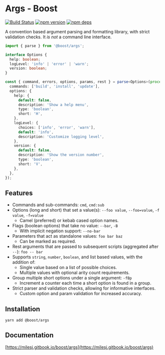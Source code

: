 # Args - Boost

[![Build Status](https://travis-ci.org/milesj/boost.svg?branch=master)](https://travis-ci.org/milesj/boost)
[![npm version](https://badge.fury.io/js/%40boost%args.svg)](https://www.npmjs.com/package/@boost/args)
[![npm deps](https://david-dm.org/milesj/boost.svg?path=packages/args)](https://www.npmjs.com/package/@boost/args)

A convention based argument parsing and formatting library, with strict validation checks. It _is
not_ a command line interface.

```ts
import { parse } from '@boost/args';

interface Options {
  help: boolean;
  logLevel: 'info' | 'error' | 'warn';
  version: boolean;
}

const { command, errors, options, params, rest } = parse<Options>(process.argv.slice(2), {
  commands: ['build', 'install', 'update'],
  options: {
    help: {
      default: false,
      description: 'Show a help menu',
      type: 'boolean',
      short: 'H',
    },
    logLevel: {
      choices: ['info', 'error', 'warn'],
      default: 'info',
      description: 'Customize logging level',
    },
    version: {
      default: false,
      description: 'Show the version number',
      type: 'boolean',
      short: 'V',
    },
  },
});
```

## Features

- Commands and sub-commands: `cmd`, `cmd:sub`
- Options (long and short) that set a value(s): `--foo value`, `--foo=value`, `-f value`, `-f=value`
  - Camel (preferred) or kebab cased option names.
- Flags (boolean options) that take no value: `--bar`, `-B`
  - With implicit negation support: `--no-bar`
- Parameters that act as standalone values: `foo bar baz`
  - Can be marked as required.
- Rest arguments that are passed to subsequent scripts (aggregated after `--`): `foo -- bar`
- Supports `string`, `number`, `boolean`, and list based values, with the addition of:
  - Single value based on a list of possible choices.
  - Multiple values with optional arity count requirements.
- Group multiple short options under a single argument: `-fBp`
  - Increment a counter each time a short option is found in a group.
- Strict parser and validation checks, allowing for informative interfaces.
  - Custom option and param validation for increased accuracy.

## Installation

```
yarn add @boost/args
```

## Documentation

[https://milesj.gitbook.io/boost/args](https://milesj.gitbook.io/boost/args)
